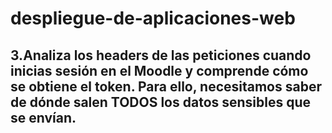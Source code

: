 ﻿# despliegue-de-aplicaciones-web
## 3.Analiza los headers de las peticiones cuando inicias sesión en el Moodle y comprende cómo se obtiene el token. Para ello, necesitamos saber de dónde salen TODOS los datos sensibles que se envían.





